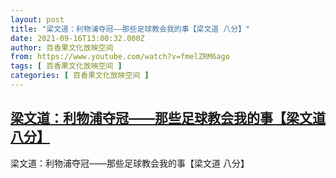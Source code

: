 ```yaml
---
layout: post
title: "梁文道：利物浦夺冠——那些足球教会我的事【梁文道 八分】"
date: 2021-09-16T13:00:32.000Z
author: 百香果文化放映空间
from: https://www.youtube.com/watch?v=fmelZRM6ago
tags: [ 百香果文化放映空间 ]
categories: [ 百香果文化放映空间 ]
---
```

<!--1631797232000-->
[梁文道：利物浦夺冠——那些足球教会我的事【梁文道 八分】](https://www.youtube.com/watch?v=fmelZRM6ago)
------

<div>
梁文道：利物浦夺冠——那些足球教会我的事【梁文道 八分】
</div>
